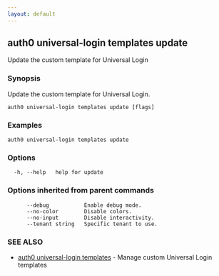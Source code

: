 ```yaml
---
layout: default
---
```

## auth0 universal-login templates update

Update the custom template for Universal Login

### Synopsis

Update the custom template for Universal Login.

```
auth0 universal-login templates update [flags]
```

### Examples

```
auth0 universal-login templates update
```

### Options

```
  -h, --help   help for update
```

### Options inherited from parent commands

```
      --debug           Enable debug mode.
      --no-color        Disable colors.
      --no-input        Disable interactivity.
      --tenant string   Specific tenant to use.
```

### SEE ALSO

* [auth0 universal-login templates](auth0_universal-login_templates.md)	 - Manage custom Universal Login templates

